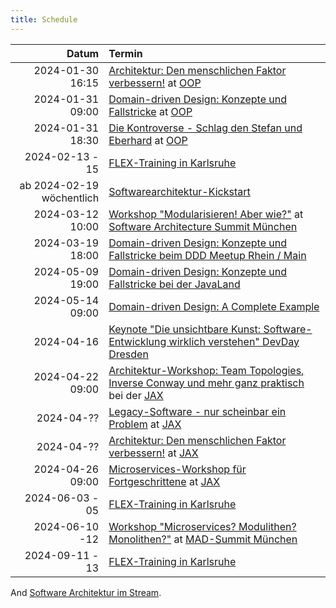 ```yaml
---
title: Schedule
---
```


|                     Datum | Termin                                                                                                                                                                                                            |
|--------------------------:|:------------------------------------------------------------------------------------------------------------------------------------------------------------------------------------------------------------------|
|          2024-01-30 16:15 | [Architektur: Den menschlichen Faktor verbessern!](https://www.oop-konferenz.de/oop-2024/programm/konferenzprogramm#item-6742) at [OOP](https://www.oop-konferenz.de/)                                            |
|          2024-01-31 09:00 | [Domain-driven Design: Konzepte und Fallstricke](https://www.oop-konferenz.de/oop-2024/programm/konferenzprogramm#item-6648) at [OOP](https://www.oop-konferenz.de/)                                              |
|          2024-01-31 18:30 | [Die Kontroverse - Schlag den Stefan und Eberhard](https://www.oop-konferenz.de/oop-2024/programm/konferenzprogramm#item-7060) at [OOP](https://www.oop-konferenz.de/)                                            |
|           2024-02-13 - 15 | [FLEX-Training in Karlsruhe](https://www.socreatory.com/de/trainings/flex)                                                                                                                                        |
| ab 2024-02-19 wöchentlich | [Softwarearchitektur-Kickstart](https://www.socreatory.com/de/trainings/arch-kickstart)                                                                                                                           |
|          2024-03-12 10:00 | [Workshop "Modularisieren! Aber wie?"](https://software-architecture-summit.de/softwarearchitecture/modularisieren-aber-wie/) at [Software Architecture Summit München](https://software-architecture-summit.de/) |
|          2024-03-19 18:00 | [Domain-driven Design: Konzepte und Fallstricke beim DDD Meetup Rhein / Main](https://www.meetup.com/de-DE/domain-driven-design-rhein-main/events/298610790/?isFirstPublish=true)                                 |
|          2024-05-09 19:00 | [Domain-driven Design: Konzepte und Fallstricke bei der JavaLand](https://meine.doag.org/events/javaland/2024/agenda/#eventDay.1712613600)                                                                        |
|          2024-05-14 09:00 | [Domain-driven Design: A Complete Example](https://sched.co/1YwSJ)                                                                        |
|                2024-04-16 | [Keynote "Die unsichtbare Kunst: Software-Entwicklung wirklich verstehen" DevDay Dresden](https://www.devday.de/)                                                                                                 |
|          2024-04-22 09:00 | [Architektur-Workshop: Team Topologies, Inverse Conway und mehr ganz praktisch](https://jax.de/software-architecture/soziotechnischer-architektur-workshop) bei der [JAX](https://jax.de/)                        |
|                2024-04-?? | [Legacy-Software - nur scheinbar ein Problem](https://jax.de/microservices/legacy-software-nur-scheinbar-problem/) at [JAX](https://jax.de/)                                                                      |
|                2024-04-?? | [Architektur: Den menschlichen Faktor verbessern!](https://jax.de/software-architecture/architektur-menschlicher-faktor/) at [JAX](https://jax.de/)                                                               |
|          2024-04-26 09:00 | [Microservices-Workshop für Fortgeschrittene](https://jax.de/microservices/microservices-workshop-fortgeschrittene/) at [JAX](https://jax.de/)                                                                    |
|           2024-06-03 - 05 | [FLEX-Training in Karlsruhe](https://www.socreatory.com/de/trainings/flex)                                                                                                                                        |
|           2024-06-10 -12 | [Workshop "Microservices? Modulithen? Monolithen?"](https://mad-summit.de/fundamentals/microservices-modulithen-monolithen/) at [MAD-Summit München](https://mad-summit.de/)                                                                       |
|           2024-09-11 - 13 | [FLEX-Training in Karlsruhe](https://www.socreatory.com/de/trainings/flex)                                                                                                                                        |


And [Software Architektur im Stream](https://software-architektur.tv/).
